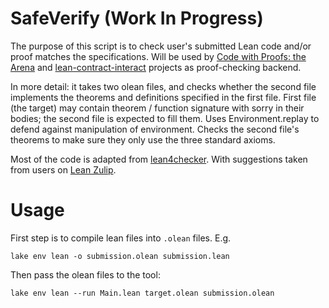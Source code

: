 # SafeVerify (Work In Progress)

The purpose of this script is to check user's submitted Lean code and/or proof matches the specifications. Will be used by  [Code with Proofs: the Arena](https://github.com/GasStationManager/CodeProofTheArena)
and [lean-contract-interact](https://github.com/wadimiusz/lean-contract-interact) projects as proof-checking backend. 

In more detail: it takes two olean files, and checks whether the second file
implements the theorems and definitions specified in the first file.
First file (the target) may contain theorem / function signature with sorry in their bodies;
the second file is expected to fill them.
Uses Environment.replay to defend against manipulation of environment.
Checks the second file's theorems to make sure they only use the three standard axioms.

Most of the code is adapted from [lean4checker](https://github.com/leanprover/lean4checker/). With suggestions taken from users on [Lean Zulip](https://leanprover.zulipchat.com/).


# Usage

First step is to compile lean files into `.olean` files. E.g.
```
lake env lean -o submission.olean submission.lean
```
Then pass the olean files to the tool:
```
lake env lean --run Main.lean target.olean submission.olean
```
